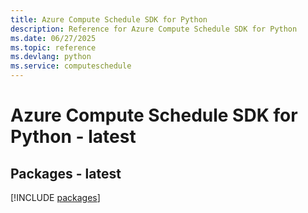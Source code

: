 ```yaml
---
title: Azure Compute Schedule SDK for Python
description: Reference for Azure Compute Schedule SDK for Python
ms.date: 06/27/2025
ms.topic: reference
ms.devlang: python
ms.service: computeschedule
---
```

# Azure Compute Schedule SDK for Python - latest
## Packages - latest
[!INCLUDE [packages](compute-schedule-index.md)]